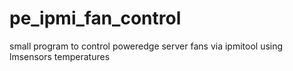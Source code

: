 # pe_ipmi_fan_control
small program to control poweredge server fans via ipmitool using lmsensors temperatures
